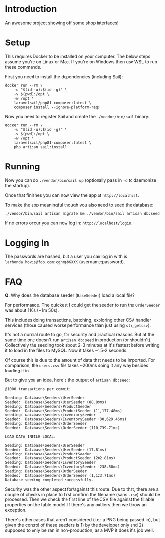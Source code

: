 # Introduction

An awesome project showing off some shop interfaces!

# Setup

This requires Docker to be installed on your computer.  The below steps assume you're on Linux or Mac.  If you're on Windows then use WSL to run these commands.

First you need to install the dependencies (including Sail):

```
docker run --rm \
    -u "$(id -u):$(id -g)" \
    -v $(pwd):/opt \
    -w /opt \
    laravelsail/php81-composer:latest \
    composer install --ignore-platform-reqs
```

Now you need to register Sail and create the `./vendor/bin/sail` binary:

```
docker run --rm \
    -u "$(id -u):$(id -g)" \
    -v $(pwd):/opt \
    -w /opt \
    laravelsail/php81-composer:latest \
    php artisan sail:install 
```

# Running

Now you can do `./vendor/bin/sail up` (optionally pass in `-d` to daemonize the startup).

Once that finishes you can now view the app at `http://localhost`.

To make the app meaningful though you also need to seed the database:

`./vendor/bin/sail artisan migrate && ./vendor/bin/sail artisan db:seed`

If no errors occur you can now log in: `http://localhost/login`.

# Logging In

The passwords are hashed, but a user you can log in with is `larhonda.hovis@foo.com:cghmpbKXXK` (username:password).

# FAQ

**Q**: Why does the database seeder (`BaseSeeder`) load a local file?

For performance.  The quickest I could get the seeder to run the `OrderSeeder` was about 110s (~1m 50s).

This includes doing transactions, batching, exploring other CSV handler services (those caused worse performance than just using `str_getcsv`).

It's not a normal route to go, for security and practical reasons.  But at the same time one doesn't run `artisan db:seed` in production (or shouldn't).  Collectively the seeding took about 2-3 minutes at it's fastest before writing it to load in the files to MySQL.  Now it takes ~1.5-2 seconds.

Of course this is due to the amount of data that needs to be imported.  For comparison, the `users.csv` file takes ~200ms doing it any way besides loading it in.

But to give you an idea, here's the output of `artisan db:seed`:

```
@1000 transactions per commit:

Seeding: Database\Seeders\UserSeeder
Seeded:  Database\Seeders\UserSeeder (88.89ms)
Seeding: Database\Seeders\ProductSeeder
Seeded:  Database\Seeders\ProductSeeder (11,177.48ms)
Seeding: Database\Seeders\InventorySeeder
Seeded:  Database\Seeders\InventorySeeder (30,629.46ms)
Seeding: Database\Seeders\OrderSeeder
Seeded:  Database\Seeders\OrderSeeder (110,739.71ms)

LOAD DATA INFILE LOCAL:

Seeding: Database\Seeders\UserSeeder
Seeded:  Database\Seeders\UserSeeder (17.81ms)
Seeding: Database\Seeders\ProductSeeder
Seeded:  Database\Seeders\ProductSeeder (202.81ms)
Seeding: Database\Seeders\InventorySeeder
Seeded:  Database\Seeders\InventorySeeder (238.50ms)
Seeding: Database\Seeders\OrderSeeder
Seeded:  Database\Seeders\OrderSeeder (1,123.71ms)
Database seeding completed successfully.
```

Security was the other aspect for/against this route.  Due to that, there are a couple of checks in place to first confirm the filename (sans `.csv`) should be processed.  Then we check the first line of the CSV file against the fillable properties on the table model.  If there's any outliers then we throw an exception.

There's other cases that aren't considered (i.e.: a PNG being passed in), but given the control of these seeders is 1) by the developer only and 2) supposed to only be ran in non-production, as a MVP it does it's job well.